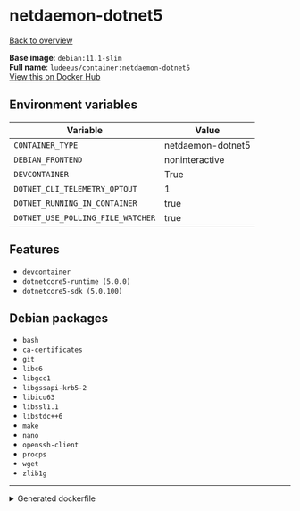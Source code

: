 # netdaemon-dotnet5

[Back to overview](../index.md)

**Base image**: `debian:11.1-slim`  
**Full name**: `ludeeus/container:netdaemon-dotnet5`  
[View this on Docker Hub](https://hub.docker.com/r/ludeeus/container/tags?page=1&name=netdaemon-dotnet5)

## Environment variables

Variable | Value 
-- | --
`CONTAINER_TYPE` | netdaemon-dotnet5
`DEBIAN_FRONTEND` | noninteractive
`DEVCONTAINER` | True
`DOTNET_CLI_TELEMETRY_OPTOUT` | 1
`DOTNET_RUNNING_IN_CONTAINER` | true
`DOTNET_USE_POLLING_FILE_WATCHER` | true

## Features

- `devcontainer`
- `dotnetcore5-runtime (5.0.0)`
- `dotnetcore5-sdk (5.0.100)`

## Debian packages

- `bash`
- `ca-certificates`
- `git`
- `libc6`
- `libgcc1`
- `libgssapi-krb5-2`
- `libicu63`
- `libssl1.1`
- `libstdc++6`
- `make`
- `nano`
- `openssh-client`
- `procps`
- `wget`
- `zlib1g`



***
<details>
<summary>Generated dockerfile</summary>

<pre>
FROM debian:11.1-slim

ENV DEBIAN_FRONTEND=noninteractive
ENV DOTNET_RUNNING_IN_CONTAINER=true
ENV DOTNET_USE_POLLING_FILE_WATCHER=true
ENV DOTNET_CLI_TELEMETRY_OPTOUT=1
ENV CONTAINER_TYPE=netdaemon-dotnet5
ENV DEVCONTAINER=True

COPY rootfs/dotnet-base /
COPY rootfs/dotnet5-base /
COPY rootfs/common /

RUN  \ 
    apt update \ 
    && apt install -y --no-install-recommends --allow-downgrades  \ 
        ca-certificates \ 
        nano \ 
        bash \ 
        wget \ 
        git \ 
        openssh-client \ 
        libc6 \ 
        libgcc1 \ 
        libgssapi-krb5-2 \ 
        libicu63 \ 
        libssl1.1 \ 
        libstdc++6 \ 
        zlib1g \ 
        procps \ 
        make \ 
    && chmod +x /usr/bin/container \ 
    && bash /build_scripts/install \ 
    && rm -R /build_scripts \ 
    && mkdir -p /dotnet \ 
    && tar zxf /tmp/runtime.tar.gz -C /dotnet \ 
    && tar zxf /tmp/sdk.tar.gz -C /dotnet \ 
    && ln -s /dotnet/dotnet /bin/dotnet \ 
    && dotnet --info \ 
    && rm -fr /var/lib/apt/lists/* \ 
    && rm -fr /tmp/* /var/{cache,log}/*




</pre>

<i>This is a generated version of the context used while building the container, some of the labels will not be correct since they use information in the action that publishes the container</i>
</details>
